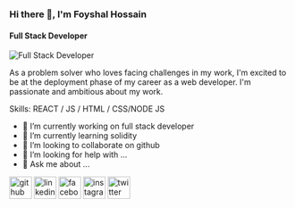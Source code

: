 ### Hi there 👋, I'm Foyshal Hossain
#### Full Stack Developer
![Full Stack Developer](https://scontent.fdac140-1.fna.fbcdn.net/v/t39.30808-6/272391287_2406604109482060_1934897915865948126_n.png?_nc_cat=100&ccb=1-5&_nc_sid=e3f864&_nc_ohc=tVU1Hn2XlhUAX9ZVghv&_nc_ht=scontent.fdac140-1.fna&oh=00_AT9EcmG3EZEgVO7zpxhU7yLa6GN6WEJUrE6IwlT9TR36kw&oe=61F3F2EB)

As a problem solver who loves facing challenges in my work, I'm excited to be at the deployment phase of my career as a web developer. I'm passionate and ambitious about my work.

Skills: REACT / JS / HTML / CSS/NODE JS

- 🔭 I’m currently working on full stack developer
- 🌱 I’m currently learning solidity
- 👯 I’m looking to collaborate on github
- 🤔 I’m looking for help with ...
- 💬 Ask me about ...

[<img src='https://cdn.jsdelivr.net/npm/simple-icons@3.0.1/icons/github.svg' alt='github' height='40'>](https://github.com/mfhbhuiyan)  [<img src='https://cdn.jsdelivr.net/npm/simple-icons@3.0.1/icons/linkedin.svg' alt='linkedin' height='40'>](https://www.linkedin.com/in/foyshal-bhuiyan-08745a205/)  [<img src='https://cdn.jsdelivr.net/npm/simple-icons@3.0.1/icons/facebook.svg' alt='facebook' height='40'>](https://www.facebook.com/foyshal.hossainbhuiyan/)  [<img src='https://cdn.jsdelivr.net/npm/simple-icons@3.0.1/icons/instagram.svg' alt='instagram' height='40'>](https://www.instagram.com/mfhbhuiyan/)  [<img src='https://cdn.jsdelivr.net/npm/simple-icons@3.0.1/icons/twitter.svg' alt='twitter' height='40'>](https://twitter.com/mfhbhuiyan) 

